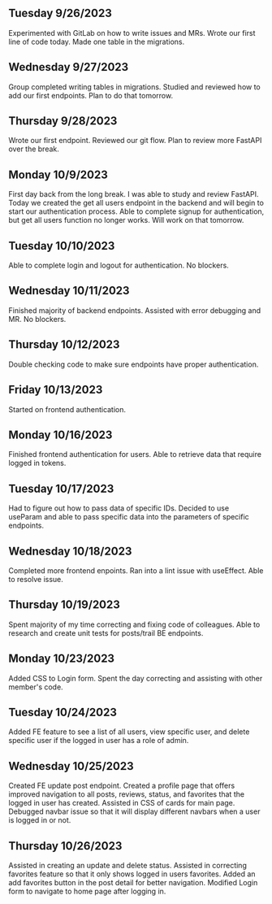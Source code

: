 ## Tuesday 9/26/2023

Experimented with GitLab on how to write issues and MRs. Wrote our first line of code today. Made one table in the migrations.

## Wednesday 9/27/2023

Group completed writing tables in migrations. Studied and reviewed how to add our first endpoints. Plan to do that tomorrow.

## Thursday 9/28/2023

Wrote our first endpoint. Reviewed our git flow. Plan to review more FastAPI over the break.

## Monday 10/9/2023

First day back from the long break. I was able to study and review FastAPI. Today we created the get all users endpoint in the backend and will begin to start our authentication process. Able to complete signup for authentication, but get all users function no longer works. Will work on that tomorrow.

## Tuesday 10/10/2023

Able to complete login and logout for authentication. No blockers.

## Wednesday 10/11/2023

Finished majority of backend endpoints. Assisted with error debugging and MR. No blockers.

## Thursday 10/12/2023

Double checking code to make sure endpoints have proper authentication.

## Friday 10/13/2023

Started on frontend authentication.

## Monday 10/16/2023

Finished frontend authentication for users. Able to retrieve data that require logged in tokens.

## Tuesday 10/17/2023

Had to figure out how to pass data of specific IDs. Decided to use useParam and able to pass specific data into the parameters of specific endpoints.

## Wednesday 10/18/2023

Completed more frontend enpoints. Ran into a lint issue with useEffect. Able to resolve issue.

## Thursday 10/19/2023

Spent majority of my time correcting and fixing code of colleagues. Able to research and create unit tests for posts/trail BE endpoints.


## Monday 10/23/2023

Added CSS to Login form. Spent the day correcting and assisting with other member's code.

## Tuesday 10/24/2023

Added FE feature to see a list of all users, view specific user, and delete specific user if the logged in user has a role of admin.

## Wednesday 10/25/2023

Created FE update post endpoint. Created a profile page that offers improved navigation to all posts, reviews, status, and favorites that the logged in user has created. Assisted in CSS of cards for main page. Debugged navbar issue so that it will display different navbars when a user is logged in or not.

## Thursday 10/26/2023

Assisted in creating an update and delete status. Assisted in correcting favorites feature so that it only shows logged in users favorites. Added an add favorites button in the post detail for better navigation. Modified Login form to navigate to home page after logging in.

